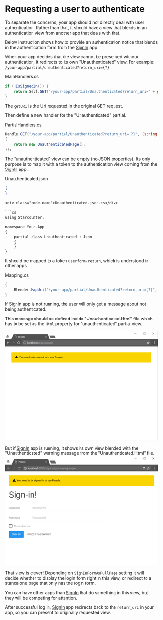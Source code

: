 # Requesting a user to authenticate

To separate the concerns, your app should not directly deal with user authentication. Rather than that, it should have a view that blends in an authentication view from another app that deals with that.

Below instruction shows how to provide an authentication notice that blends in the authentication form from the [SignIn](https://github.com/StarcounterApps/SignIn) app.

When your app decides that the view cannot be presented without authentication, it redirects to its own "Unauthenticated" view. 
For example: `/your-app/partial/unauthenticated?return_uri={?}`

<div class="code-name">MainHandlers.cs</div>

```cs
if (!IsSignedIn()) {
	return Self.GET("/your-app/partial/Unauthenticated?return_uri=" + getURI);
}
```


The `getURI` is the Uri requested in the original GET request.

Then define a new handler for the "Unauthenticated" partial.

<div class="code-name">PartialHandlers.cs</div>

```cs
Handle.GET("/your-app/partial/Unauthenticated?return_uri={?}", (string returnUri) => 
{
	return new UnauthenticatedPage();
});
```

The "unauthenticated" view can be empty (no JSON properties). Its only purpose is to map it with a token to the authentication view coming from the [SignIn](https://github.com/StarcounterApps/SignIn) app.

<div class="code-name">Unauthenticated.json</div>

```json
{
}
```

```
<div class="code-name">Unauthenticated.json.cs</div>

```cs
using Starcounter;

namespace Your-App 
{
    partial class Unauthenticated : Json 
    {
    }
}
```

It should be mapped to a token `userform-return`, which is understood in other apps

<div class="code-name">Mapping.cs</div>

```cs
{
	Blender.MapUri("/your-app/partial/Unauthenticated?return_uri={?}", "userform-return");
}
```


If [SignIn](https://github.com/StarcounterApps/SignIn) app is not running, the user will only get a message about not being authenticated.

This message should be defined inside "Unauthenticated.Html" file which has to be set as the `Html` property for "unauthenticated" partial view.

![When signin app is not running](/assets/Authentication-nosignin.png)


But if [SignIn](https://github.com/StarcounterApps/SignIn) app is running, it shows its own view blended with the "Unauthenticated" warning message from the "Unauthenticated.Html" file. 
![When signin app is running](/assets/signin-authentication.png)

That view is clever! Depending on `SignInFormAsFullPage` setting it will decide whether to display the login form right in this view, or redirect to a standalone page that only has the login form.

You can have other apps than [SignIn](https://github.com/StarcounterApps/SignIn) that do something in this view, but they will be competing for attention.

After successful log in, [SignIn](https://github.com/StarcounterApps/SignIn) app redirects back to the `return_uri` in your app, so you can present to originally requested view.
